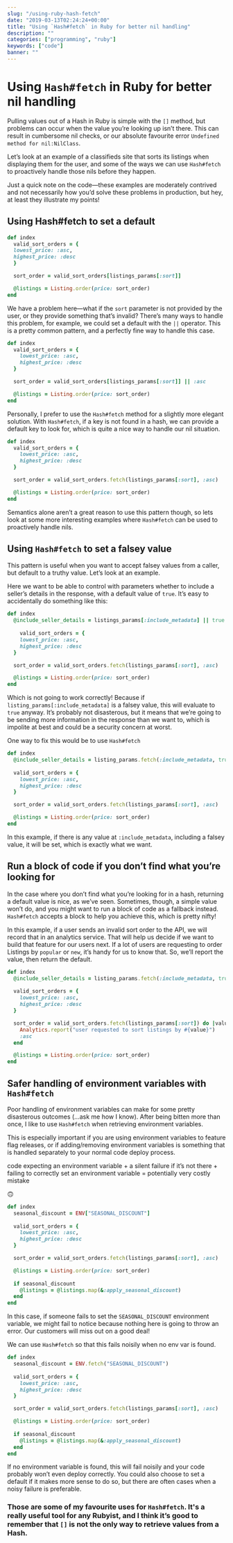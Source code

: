 ```yaml
---
slug: "/using-ruby-hash-fetch"
date: "2019-03-13T02:24:24+00:00"
title: "Using `Hash#fetch` in Ruby for better nil handling"
description: ""
categories: ["programming", "ruby"]
keywords: ["code"]
banner: ""
---
```


# Using `Hash#fetch` in Ruby for better nil handling

Pulling values out of a Hash in Ruby is simple with the `[]` method, but problems can occur when the value you’re looking up isn’t there. This can result in cumbersome nil checks, or our absolute favourite error  `Undefined method for nil:NilClass`. 

Let’s look at an example of a classifieds site that sorts its listings when displaying them for the user, and some of the ways we can use `Hash#fetch` to proactively handle those nils before they happen.

 Just a quick note on the code—these examples are moderately contrived and not necessarily how you’d solve these problems in production, but hey, at least they illustrate my points!



## Using Hash#fetch to set a default


```ruby
def index
  valid_sort_orders = {
  lowest_price: :asc,
  highest_price: :desc
  }

  sort_order = valid_sort_orders[listings_params[:sort]]

  @listings = Listing.order(price: sort_order)
end
```



We have a problem here—what if the `sort` parameter is not provided by the user, or they provide something that’s invalid? There’s many ways to handle this problem, for example, we could set a default with the `||` operator. This is a pretty common pattern, and a perfectly fine way to handle this case.



```ruby
def index
  valid_sort_orders = {
    lowest_price: :asc,
    highest_price: :desc
  }

  sort_order = valid_sort_orders[listings_params[:sort]] || :asc

  @listings = Listing.order(price: sort_order)
end
```



Personally, I prefer to use the `Hash#fetch` method for a slightly more elegant solution. With `Hash#fetch`, if a key is not found in a hash, we can provide a default key to look for, which is quite a nice way to handle our nil situation.



```ruby
def index
  valid_sort_orders = {
    lowest_price: :asc,
    highest_price: :desc
  }

  sort_order = valid_sort_orders.fetch(listings_params[:sort], :asc)

  @listings = Listing.order(price: sort_order)
end
```



Semantics alone aren’t a great reason to use this pattern though, so lets look at some more interesting examples where `Hash#fetch` can be used to proactively handle nils.



## Using `Hash#fetch` to set a falsey value

This pattern is useful when you want to accept falsey values from a caller, but default to a truthy value. Let’s look at an example. 

Here we want to be able to control with parameters whether to include a seller’s details in the response, with a default value of `true`.  It’s easy to accidentally do something like this:

```ruby
def index
  @include_seller_details = listings_params[:include_metadata] || true
  
    valid_sort_orders = {
    lowest_price: :asc,
    highest_price: :desc
  }

  sort_order = valid_sort_orders.fetch(listings_params[:sort], :asc)

  @listings = Listing.order(price: sort_order)
end
```

Which is not going to work correctly! Because if `listing_params[:include_metadata]` is a falsey value, this will evaluate to `true` anyway. It’s probably not disasterous, but it means that we’re going to be sending more information in the response than we want to, which is impolite at best and could be a security concern at worst.

One way to fix this would be to use `Hash#fetch`

```ruby
def index
  @include_seller_details = listing_params.fetch(:include_metadata, true)
  
  valid_sort_orders = {
    lowest_price: :asc,
    highest_price: :desc
  }

  sort_order = valid_sort_orders.fetch(listings_params[:sort], :asc)

  @listings = Listing.order(price: sort_order)
end
```

In this example, if there is any value at `:include_metadata`, including a falsey value, it will be set, which is exactly what we want.



## Run a block of code if you don’t find what you’re looking for

In the case where you don’t find what you’re looking for in a hash, returning a default value is nice, as we’ve seen. Sometimes, though, a simple value won’t do, and you might want to run a block of code as a fallback instead. `Hash#fetch` accepts a block to help you achieve this, which is pretty nifty!

In this example, if a user sends an invalid sort order to the API, we will record that in an analytics service. That will help us decide if we want to build that feature for our users next. If a lot of users are requesting to order Listings by `popular` or `new`, it’s handy for us to know that. So, we’ll report the value, then return the default.

```ruby
def index
  @include_seller_details = listing_params.fetch(:include_metadata, true)
  
  valid_sort_orders = {
    lowest_price: :asc,
    highest_price: :desc
  }

  sort_order = valid_sort_orders.fetch(listings_params[:sort]) do |value|
    Analytics.report("user requested to sort listings by #{value}")
    :asc
  end

  @listings = Listing.order(price: sort_order)
end
```



## Safer handling of environment variables with `Hash#fetch`

Poor handling of environment variables can make for some pretty disasterous outcomes (…ask me how I know). After being bitten more than once, I like to use `Hash#fetch` when retrieving environment variables.

This is especially important if you are using environment variables to feature flag releases, or if adding/removing environment variables is something that is handled separately to your normal code deploy process. 

code expecting an environment variable + a silent failure if it’s not there + failing to correctly set an environment variable = potentially very costly mistake

:upside_down_face:

```ruby
def index
  seasonal_discount = ENV["SEASONAL_DISCOUNT"]
  
  valid_sort_orders = {
    lowest_price: :asc,
    highest_price: :desc
  }

  sort_order = valid_sort_orders.fetch(listings_params[:sort], :asc)

  @listings = Listing.order(price: sort_order)
  
  if seasonal_discount
    @listings = @listings.map(&:apply_seasonal_discount)
  end
end
```



In this case, if someone fails to set the `SEASONAL_DISCOUNT` environment variable, we might fail to notice because nothing here is going to throw an error. Our customers will miss out on a good deal!

We can use `Hash#fetch` so that this fails noisily when no env var is found.

```ruby
def index
  seasonal_discount = ENV.fetch("SEASONAL_DISCOUNT")
  
  valid_sort_orders = {
    lowest_price: :asc,
    highest_price: :desc
  }

  sort_order = valid_sort_orders.fetch(listings_params[:sort], :asc)

  @listings = Listing.order(price: sort_order)
  
  if seasonal_discount
    @listings = @listings.map(&:apply_seasonal_discount)
  end
end
```

If no environment variable is found, this will fail noisily and your code probably won’t even deploy correctly. You could also choose to set a default if it makes more sense to do so, but there are often cases when a noisy failure is preferable.

### Those are some of my favourite uses for `Hash#fetch`. It's a really useful tool for any Rubyist, and I think it’s good to remember that `[]` is not the only way to retrieve values from a Hash. 
